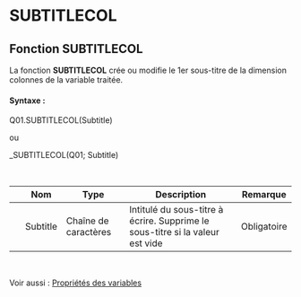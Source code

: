 # SUBTITLECOL

## Fonction SUBTITLECOL

La fonction **SUBTITLECOL** crée ou modifie le 1er sous-titre de la dimension colonnes de la variable traitée.

#### Syntaxe :&nbsp;

Q01.SUBTITLECOL(Subtitle)

ou

\_SUBTITLECOL(Q01; Subtitle)

&nbsp;

| &nbsp; | **Nom** |**Type**|**Description**|**Remarque** |
| --- | --- | --- | --- | --- |
| &nbsp; | Subtitle | Chaîne de caractères | Intitulé du sous-titre à écrire. Supprime le sous-titre si la valeur est vide | Obligatoire |


&nbsp;

Voir aussi : [Propriétés des variables](<Modifierlesproprietesdesvariable.md>)